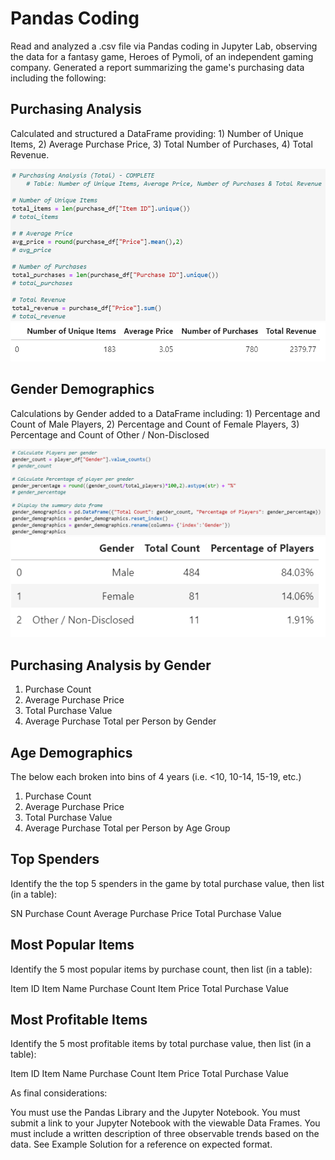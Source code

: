 # Pandas Coding

Read and analyzed a .csv file via Pandas coding in Jupyter Lab, observing the data for a fantasy game, Heroes of Pymoli, of an independent gaming company.  Generated a report summarizing the game's purchasing data including the following:

## Purchasing Analysis

Calculated and structured a DataFrame providing: 1) Number of Unique Items, 2) Average Purchase Price, 3) Total Number of Purchases, 4) Total Revenue.

![](Images/purchasing_analysis.png)
![](Images/purchasing_df.png)

## Gender Demographics

Calculations by Gender added to a DataFrame including: 1) Percentage and Count of Male Players, 2) Percentage and Count of Female Players, 3) Percentage and Count of Other / Non-Disclosed

![](Images/gender_demographics.png)
![](Images/gender_df.png)

## Purchasing Analysis by Gender

1.  Purchase Count
2.  Average Purchase Price
3.  Total Purchase Value
4.  Average Purchase Total per Person by Gender

## Age Demographics

The below each broken into bins of 4 years (i.e. <10, 10-14, 15-19, etc.)

1.  Purchase Count
2.  Average Purchase Price
3.  Total Purchase Value
4.  Average Purchase Total per Person by Age Group

## Top Spenders

Identify the the top 5 spenders in the game by total purchase value, then list (in a table):

SN
Purchase Count
Average Purchase Price
Total Purchase Value




## Most Popular Items

Identify the 5 most popular items by purchase count, then list (in a table):

Item ID
Item Name
Purchase Count
Item Price
Total Purchase Value




## Most Profitable Items

Identify the 5 most profitable items by total purchase value, then list (in a table):

Item ID
Item Name
Purchase Count
Item Price
Total Purchase Value



As final considerations:

You must use the Pandas Library and the Jupyter Notebook.
You must submit a link to your Jupyter Notebook with the viewable Data Frames.
You must include a written description of three observable trends based on the data.
See Example Solution for a reference on expected format.
